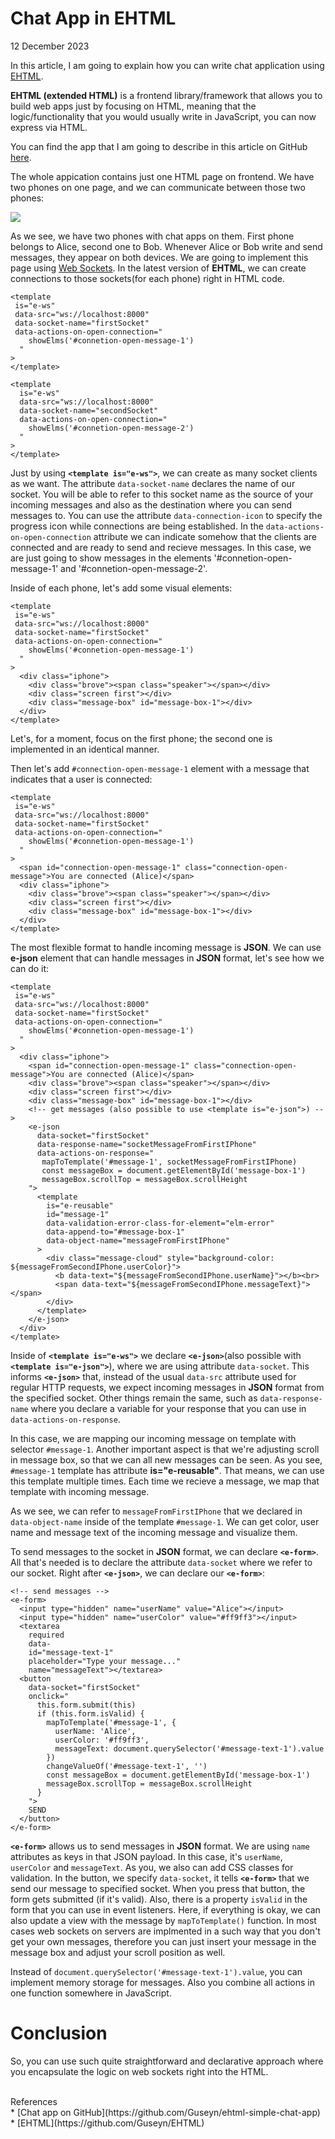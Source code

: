 # Chat App in EHTML
<div class="date">12 December 2023</div>

In this article, I am going to explain how you can write chat application using [EHTML](https://github.com/Guseyn/EHTML).

**EHTML (extended HTML)** is a frontend library/framework that allows you to build web apps just by focusing on HTML, meaning that the logic/functionality that you would usually write in JavaScript, you can now express via HTML.

You can find the app that I am going to describe in this article on GitHub [here](https://github.com/Guseyn/simple-chat-app).  

<!-- You can also watch the demo [here](http://www.youtube.com/watch?feature=player_embedded&v=lOf0NkNtWzI). -->

The whole appication contains just one HTML page on frontend. We have two phones on one page, and we can communicate between those two phones:

<img src="https://cdn.guseyn.com/image/chat-app.png?v=c1be3584" />

As we see, we have two phones with chat apps on them. First phone belongs to Alice, second one to Bob. Whenever Alice or Bob write and send messages, they appear on both devices. We are going to implement this page using [Web Sockets](https://developer.mozilla.org/en-US/docs/Web/API/WebSocket). In the latest version of **EHTML**, we can create connections to those sockets(for each phone) right in HTML code.

```
<template 
 is="e-ws" 
 data-src="ws://localhost:8000" 
 data-socket-name="firstSocket"
 data-actions-on-open-connection="
    showElms('#connetion-open-message-1')
  "
>
</template>

<template
  is="e-ws" 
  data-src="ws://localhost:8000" 
  data-socket-name="secondSocket"
  data-actions-on-open-connection="
    showElms('#connetion-open-message-2')
  "
>
</template>
```

Just by using **`<template is="e-ws">`**, we can create as many socket clients as we want. The attribute `data-socket-name` declares the name of our socket. You will be able to refer to this socket name as the source of your incoming messages and also as the destination where you can send messages to. You can use the attribute `data-connection-icon` to specify the progress icon while connections are being established. In the `data-actions-on-open-connection` attribute we can indicate somehow that the clients are connected and are ready to send and recieve messages. In this case, we are just going to show messages in the elements '#connetion-open-message-1' and '#connetion-open-message-2'.

Inside of each phone, let's add some visual elements:

```
<template 
 is="e-ws" 
 data-src="ws://localhost:8000" 
 data-socket-name="firstSocket"
 data-actions-on-open-connection="
    showElms('#connetion-open-message-1')
  "
>
  <div class="iphone">
    <div class="brove"><span class="speaker"></span></div>
    <div class="screen first"></div>
    <div class="message-box" id="message-box-1"></div> 
  </div>
</template>
```

Let's, for a moment, focus on the first phone; the second one is implemented in an identical manner.

Then let's add `#connection-open-message-1` element with a message that indicates that a user is connected:

```
<template 
 is="e-ws" 
 data-src="ws://localhost:8000" 
 data-socket-name="firstSocket"
 data-actions-on-open-connection="
    showElms('#connetion-open-message-1')
  "
>
  <span id="connection-open-message-1" class="connection-open-message">You are connected (Alice)</span>
  <div class="iphone">
    <div class="brove"><span class="speaker"></span></div>
    <div class="screen first"></div>
    <div class="message-box" id="message-box-1"></div> 
  </div>
</template>
```

The most flexible format to handle incoming message is **JSON**. We can use **e-json** element that can handle messages in **JSON** format, let's see how we can do it:

```
<template 
 is="e-ws" 
 data-src="ws://localhost:8000" 
 data-socket-name="firstSocket"
 data-actions-on-open-connection="
    showElms('#connetion-open-message-1')
  "
>
  <div class="iphone">
    <span id="connection-open-message-1" class="connection-open-message">You are connected (Alice)</span>
    <div class="brove"><span class="speaker"></span></div>
    <div class="screen first"></div>
    <div class="message-box" id="message-box-1"></div> 
    <!-- get messages (also possible to use <template is="e-json">) -->
    <e-json
      data-socket="firstSocket"
      data-response-name="socketMessageFromFirstIPhone"
      data-actions-on-response="
       mapToTemplate('#message-1', socketMessageFromFirstIPhone)
       const messageBox = document.getElementById('message-box-1')
       messageBox.scrollTop = messageBox.scrollHeight
    ">
      <template
        is="e-reusable"
        id="message-1"
        data-validation-error-class-for-element="elm-error"
        data-append-to="#message-box-1"
        data-object-name="messageFromFirstIPhone"
      >
        <div class="message-cloud" style="background-color: ${messageFromSecondIPhone.userColor}">
          <b data-text="${messageFromSecondIPhone.userName}"></b><br>
          <span data-text="${messageFromSecondIPhone.messageText}"></span>
        </div>
      </template>
    </e-json>
  </div>
</template>
```

Inside of **`<template is="e-ws">`** we declare **`<e-json>`**(also possible with **`<template is="e-json">`**), where we are using attribute `data-socket`. This informs **`<e-json>`** that, instead of the usual `data-src` attribute used for regular HTTP requests, we expect incoming messages in **JSON** format from the specified socket. Other things remain the same, such as `data-response-name` where you declare a variable for your response that you can use in `data-actions-on-response`.

In this case, we are mapping our incoming message on template with selector `#message-1`. Another important aspect is that we're adjusting scroll in message box, so that we can all new messages can be seen. As you see, `#message-1` template has attribute **is="e-reusable"**. That means, we can use this template multiple times. Each time we recieve a message, we map that template with incoming message.

As we see, we can refer to `messageFromFirstIPhone` that we declared in `data-object-name` inside of the template `#message-1`. We can get color, user name and message text of the incoming message and visualize them.

To send messages to the socket in **JSON** format, we can declare **`<e-form>`**. All that's needed is to declare the attribute `data-socket` where we refer to our socket. Right after **`<e-json>`**, we can declare our **`<e-form>`**:

```
<!-- send messages -->
<e-form>
  <input type="hidden" name="userName" value="Alice"></input>
  <input type="hidden" name="userColor" value="#ff9ff3"></input>
  <textarea
    required
    data-
    id="message-text-1"
    placeholder="Type your message..."
    name="messageText"></textarea>
  <button
    data-socket="firstSocket"
    onclick="
      this.form.submit(this)
      if (this.form.isValid) {
        mapToTemplate('#message-1', {
          userName: 'Alice',
          userColor: '#ff9ff3',
          messageText: document.querySelector('#message-text-1').value
        })
        changeValueOf('#message-text-1', '')
        const messageBox = document.getElementById('message-box-1')
        messageBox.scrollTop = messageBox.scrollHeight
      }
    ">
    SEND
  </button>
</e-form>
```

**`<e-form>`** allows us to send messages in **JSON** format. We are using `name` attributes as keys in that JSON payload. In this case, it's `userName`, `userColor` and `messageText`. As you, we also can add CSS classes for validation. In the button, we specify `data-socket`, it tells **`<e-form>`** that we send our message to specified socket. When you press that button, the form gets submitted (if it's valid). Also, there is a property `isValid` in the form that you can use in event listeners. Here, if everything is okay, we can also update a view with the message by `mapToTemplate()` function. In most cases web sockets on servers are implmented in a such way that you don't get your own messages, therefore you can just insert your message in the message box and adjust your scroll position as well.

Instead of `document.querySelector('#message-text-1').value`, you can implement memory storage for messages. Also you combine all actions in one function somewhere in JavaScript.
<br>

# Conclusion

So, you can use such quite straightforward and declarative approach where you encapsulate the logic on web sockets right into the HTML.

<br>

<!-- [Reddit Comments](https://www.reddit.com/user/gyen/comments/11lbupc/blog_app_in_ehtml/) / [HN Comments](https://news.ycombinator.com/newest) / [Medium Comments](https://medium.com/@guseynism/blog-app-in-ehtml-93a0aacaed1d) -->

<div class="refs">References</div>
* [Chat app on GitHub](https://github.com/Guseyn/ehtml-simple-chat-app)
* [EHTML](https://github.com/Guseyn/EHTML)
